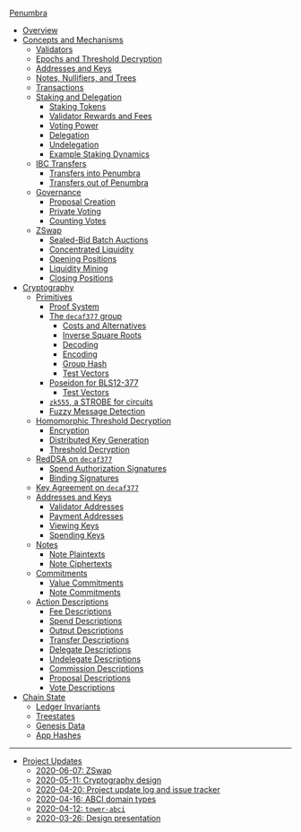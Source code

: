 [Penumbra](../README.md)
- [Overview](./overview.md)
- [Concepts and Mechanisms](./concepts.md)
  - [Validators]()
  - [Epochs and Threshold Decryption](./concepts/epochs_threshold.md)
  - [Addresses and Keys]()
  - [Notes, Nullifiers, and Trees](./concepts/notes_nullifiers_trees.md)
  - [Transactions](./concepts/transactions.md)
  - [Staking and Delegation](./concepts/stake.md)
    - [Staking Tokens](./concepts/stake/tokens.md)
    - [Validator Rewards and Fees](./concepts/stake/validator-rewards.md)
    - [Voting Power](./concepts/stake/voting-power.md)
    - [Delegation](./concepts/stake/delegation.md)
    - [Undelegation](./concepts/stake/undelegation.md)
    - [Example Staking Dynamics](./concepts/stake/example.md)
  - [IBC Transfers]()
    - [Transfers into Penumbra](./concepts/ibc/in.md)
    - [Transfers out of Penumbra]()
  - [Governance](./concepts/governance.md)
    - [Proposal Creation](./concepts/governance/proposal.md)
    - [Private Voting](./concepts/governance/voting.md)
    - [Counting Votes](./concepts/governance/counting.md)
  - [ZSwap](./concepts/zswap.md)
    - [Sealed-Bid Batch Auctions](./concepts/zswap/auction.md)
    - [Concentrated Liquidity]()
    - [Opening Positions]()
    - [Liquidity Mining]()
    - [Closing Positions]()
- [Cryptography](./crypto.md)
  - [Primitives](./crypto/primitives.md)
    - [Proof System](./crypto/primitives/proofs.md)
    - [The `decaf377` group](./crypto/primitives/decaf377.md)
      - [Costs and Alternatives](./crypto/primitives/decaf377/costs.md)
      - [Inverse Square Roots](./crypto/primitives/decaf377/invsqrt.md)
      - [Decoding](./crypto/primitives/decaf377/decoding.md)
      - [Encoding](./crypto/primitives/decaf377/encoding.md)
      - [Group Hash](./crypto/primitives/decaf377/group_hash.md)
      - [Test Vectors](./crypto/primitives/decaf377/test_vectors.md)
    - [Poseidon for BLS12-377](./crypto/primitives/poseidon.md)
      - [Test Vectors]()
    - [`zk555`, a STROBE for circuits](./crypto/primitives/strobe.md)
    - [Fuzzy Message Detection](./crypto/primitives/fmd.md)
  - [Homomorphic Threshold Decryption](./crypto/threshold.md)
    - [Encryption]()
    - [Distributed Key Generation]()
    - [Threshold Decryption]()
  - [RedDSA on `decaf377`]()
    - [Spend Authorization Signatures]()
    - [Binding Signatures]()
  - [Key Agreement on `decaf377`]()
  - [Addresses and Keys]()
    - [Validator Addresses]()
    - [Payment Addresses]()
    - [Viewing Keys]()
    - [Spending Keys]()
  - [Notes]()
    - [Note Plaintexts]()
    - [Note Ciphertexts]()
  - [Commitments]()
    - [Value Commitments]()
    - [Note Commitments]()
  - [Action Descriptions]()
    - [Fee Descriptions]()
    - [Spend Descriptions]()
    - [Output Descriptions]()
    - [Transfer Descriptions]()
    - [Delegate Descriptions]()
    - [Undelegate Descriptions]()
    - [Commission Descriptions]()
    - [Proposal Descriptions]()
    - [Vote Descriptions]()
- [Chain State]()
  - [Ledger Invariants]()
  - [Treestates]()
  - [Genesis Data]()
  - [App Hashes]()
---
- [Project Updates](./updates.md)
  - [2020-06-07: ZSwap](./updates/2020-06-07.md)
  - [2020-05-11: Cryptography design](./updates/2020-05-11.md)
  - [2020-04-20: Project update log and issue tracker](./updates/2020-04-20.md)
  - [2020-04-16: ABCI domain types](./updates/2020-04-16.md)
  - [2020-04-12: `tower-abci`](./updates/2020-04-12.md)
  - [2020-03-26: Design presentation](./updates/2020-03-26.md)